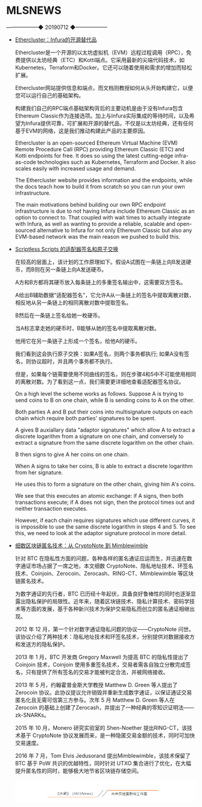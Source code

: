 # ​MLSNEWS
——————◆
20190712
◆——————
* [Ethercluster：Infura的开源替代品](https://medium.com/ethereum-classic/ethercluster-an-open-source-alternative-to-infura-b8799b2122d3)

  Ethercluster是一个开源的以太坊虚拟机（EVM）远程过程调用（RPC），免费提供以太坊经典（ETC）和Kotti端点。它采用最新的尖端代码技术，如Kubernetes，Terraform和Docker。它还可以随着使用和需求的增加而轻松扩展。

  Ethercluster网站提供信息和端点，而文档则教授如何从头开始构建它，以便您可以运行自己的基础架构。

  构建我们自己的RPC端点基础架构背后的主要动机是由于没有Infura包含Ethereum Classic作为连接选项。加上与Infura实际集成的等待时间，以及希望为Infura提供可靠，可扩展和开源的替代品，不仅是以太坊经典，还有任何基于EVM的网络，这是我们推动构建此产品的主要原因。

  Ethercluster is an open-sourced Ethereum Virtual Machine (EVM) Remote Procedure Call (RPC) providing Ethereum Classic (ETC) and Kotti endpoints for free. It does so using the latest cutting-edge infra-as-code technologies such as Kubernetes, Terraform and Docker. It also scales easily with increased usage and demand.

  The Ethercluster website provides information and the endpoints, while the docs teach how to build it from scratch so you can run your own infrastructure.

  The main motivations behind building our own RPC endpoint infrastructure is due to not having Infura include Ethereum Classic as an option to connect to. That coupled with wait times to actually integrate with Infura, as well as wanting to provide a reliable, scalable and open-sourced alternative to Infura for not only Ethereum Classic but also any EVM-based network was the main reason we pushed to build this.
* [Scriptless Scripts 的适配器签名和原子交换](https://github.com/ElementsProject/scriptless-scripts/blob/master/md/atomic-swap.md?ref=tokendaily)

  在较高的层面上，该计划的工作原理如下。假设A试图在一条链上向B发送硬币，而B则在另一条链上向A发送硬币。

  A方和B方都将其硬币放入每条链上的多重签名输出中，这需要双方签名。
  
  A给出B辅助数据“适配器签名”，它允许A从一条链上的签名中提取离散对数，相反地从另一条链上的相同离散对数中提取签名。

  B然后在一条链上签名给她一枚硬币。

  当A标志拿走她的硬币时，B能够从她的签名中提取离散对数。

  他用它在另一条链子上形成一个签名，给他A的硬币。

  我们看到这会执行原子交换：如果A签名，则两个事务都执行; 如果A没有签名，则协议超时，并且两个事务都不执行。

  但是，如果每个链需要使用不同曲线的签名，则在步骤4和5中不可能使用相同的离散对数。为了看到这一点，我们需要更详细地查看适配器签名协议。

  On a high level the scheme works as follows. Suppose A is trying to send coins to B on one chain, while B is sending coins to A on the other.

  Both parties A and B put their coins into multisignature outputs on each chain which require both parties' signatures to be spent.

  A gives B auxiallary data "adaptor signatures" which allow A to extract a discrete logarithm from a signature on one chain, and conversely to extract a signature from the same discrete logarithm on the other chain.

  B then signs to give A her coins on one chain.

  When A signs to take her coins, B is able to extract a discrete logarithm from her signature.

  He uses this to form a signature on the other chain, giving him A's coins.

  We see that this executes an atomic exchange: if A signs, then both transactions execute; if A does not sign, then the protocol times out and neither transaction executes.

  However, if each chain requires signatures which use different curves, it is impossible to use the same discrete logarithm in steps 4 and 5. To see this, we need to look at the adaptor signature protocol in more detail.
* [细数区块链匿名技术：从 CryptoNote 到 Mimblewimble](https://mp.weixin.qq.com/s?__biz=MzUyMTkzNDA5OQ==&mid=2247487188&idx=1&sn=9efb3b2299961c3f70e8237e8e297c06&chksm=f9d2caa8cea543be34804585d9200f0ecbd00a27fe93f0fc8ebfb0badf166e1b01b3d18c0237&scene=0&xtrack=1)

  针对 BTC 在隐私性方面的问题，各种各样的匿名通证应运而生，并迅速在数字通证市场占据了一席之地，本文细数 CryptoNote、隐私地址技术、环签名技术、Coinjoin、Zerocoin、Zerocash、RING-CT、Mimblewimble 等区块链匿名技术。

  为数字通证的先行者，BTC 已历经十年起伏，具备良好鲁棒性的同时也逐渐显露出隐私保护的局限性。近年来，随着区块链技术、隐私计算技术、密码学技术等方面的发展，基于各种新兴技术为保护交易隐私而创立的匿名通证相继出现。

  2012 年 12 月，第一个针对数字通证隐私问题的协议——CryptoNote 问世。该协议介绍了两种技术：隐私地址技术和环签名技术，分别提供对数据接收方和发送方的隐私保护。

  2013 年 1 月，BTC 开发商 Gregory Maxwell 为提高 BTC 的隐私性提出了Coinjoin 技术，Coinjoin 使用多重签名技术，交易者需各自独立分散完成签名，只有提供了所有签名的交易才能被判定合法，并被网络接收。

  2013 年 5 月，约翰霍普金斯大学教授 Matthew D. Green 等人提出了Zerocoin 协议。此协议提议允许销毁并重新生成数字通证，以保证通证交易匿名化且无需可信第三方参与。次年 5 月 Matthew D. Green 等人在 Zerocoin 的基础上创建了Zerocash，并提出了一种经典的零知识证明法——zk-SNARKs。

  2015 年 10 月，Monero 研究实验室的 Shen-Noether 提出RING-CT，该技术基于 CryptoNote 协议发展而来，是一种隐匿交易金额的技术，同时可加快交易速度。

  2016 年 7 月，Tom Elvis Jedusorand 提出Mimblewimble，该技术保留了 BTC 基于 PoW 共识的优越特性，同时针对 UTXO 集合进行了优化，在大幅提升匿名性的同时，能够极大地节省区块链存储空间。
  
  ![](/image/footlogo.png)
